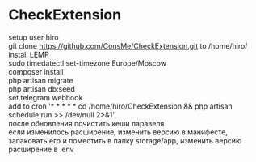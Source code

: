 # CheckExtension
setup user hiro  
git clone https://github.com/ConsMe/CheckExtension.git to /home/hiro/  
install LEMP  
sudo timedatectl set-timezone Europe/Moscow  
composer install  
php artisan migrate  
php artisan db:seed  
set telegram webhook  
add to cron '* * * * * cd /home/hiro/CheckExtension && php artisan schedule:run >> /dev/null 2>&1'  
после обновления почистить кеши ларавеля  
если изменилось расширение, изменить версию  в манифесте, запаковать его и поместить в папку storage/app, изменить версию расширение в .env  

